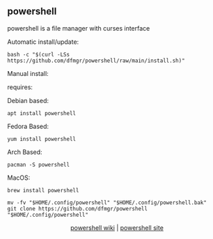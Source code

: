 ## powershell  
  
powershell is a file manager with curses interface  
  
Automatic install/update:

```shell
bash -c "$(curl -LSs https://github.com/dfmgr/powershell/raw/main/install.sh)"
```

Manual install:
  
requires:

Debian based:

```shell
apt install powershell 
```  

Fedora Based:

```shell
yum install powershell 
```  

Arch Based:

```shell
pacman -S powershell 
```  

MacOS:  

```shell
brew install powershell 
```
  
```shell
mv -fv "$HOME/.config/powershell" "$HOME/.config/powershell.bak"
git clone https://github.com/dfmgr/powershell "$HOME/.config/powershell"
```
  
<p align=center>
  <a href="https://github.com/PowerShell/PowerShell" target="_blank" rel="noopener noreferrer">powershell wiki</a>  |  
  <a href="https://microsoft.com/PowerShell" target="_blank" rel="noopener noreferrer">powershell site</a>
</p>  
